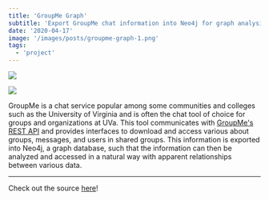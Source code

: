 ```yaml
---
title: 'GroupMe Graph'
subtitle: 'Export GroupMe chat information into Neo4j for graph analysis'
date: '2020-04-17'
image: '/images/posts/groupme-graph-1.png'
tags:
  - 'project'
---
```


![](/images/posts/groupme-graph-1.png)

![](/images/posts/groupme-graph-2.png)

GroupMe is a chat service popular among some communities and colleges such as
the University of Virginia and is often the chat tool of choice for groups and
organizations at UVa. This tool communicates with
[GroupMe's REST API](https://dev.groupme.com/) and provides interfaces to
download and access various about groups, messages, and users in shared groups.
This information is exported into Neo4j, a graph database, such that the
information can then be analyzed and accessed in a natural way with apparent
relationships between various data.

---

Check out the source [here](https://github.com/patthomasrick/groupme-graph)!
